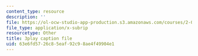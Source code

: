 ```yaml
---
content_type: resource
description: ''
file: https://ol-ocw-studio-app-production.s3.amazonaws.com/courses/2-003sc-engineering-dynamics-fall-2011/63e6fd5726c85eaf92c98ae4f49904e1_GUvoVvXwoOQ.vtt
file_type: application/x-subrip
resourcetype: Other
title: 3play caption file
uid: 63e6fd57-26c8-5eaf-92c9-8ae4f49904e1
---
```

